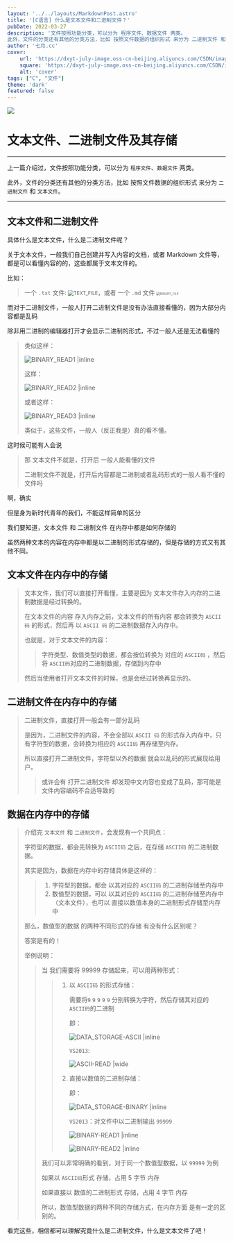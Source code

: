 ```yaml
---
layout: '../../layouts/MarkdownPost.astro'
title: '[C语言] 什么是文本文件和二进制文件？'
pubDate: 2022-03-27
description: '文件按照功能分类，可以分为 程序文件、数据文件 两类。
此外，文件的分类还有其他的分类方法，比如 按照文件数据的组织形式 来分为 二进制文件 和 文本文件。'
author: '七月.cc'
cover:
    url: 'https://dxyt-july-image.oss-cn-beijing.aliyuncs.com/CSDN/image-20230409203643904.png'
    square: 'https://dxyt-july-image.oss-cn-beijing.aliyuncs.com/CSDN/image-20230409203643904.png'
    alt: 'cover'
tags: ["C", "文件"]
theme: 'dark'
featured: false
---
```


![](https://dxyt-july-image.oss-cn-beijing.aliyuncs.com/CSDN/image-20230409203643904.png)

# 文本文件、二进制文件及其存储

---

上一篇介绍过，文件按照功能分类，可以分为 `程序文件`、`数据文件` 两类。

此外，文件的分类还有其他的分类方法，比如 按照文件数据的组织形式 来分为 `二进制文件` 和 `文本文件`。

---

## 文本文件和二进制文件

具体什么是文本文件，什么是二进制文件呢？

关于文本文件，一般我们自己创建并写入内容的文档，或者 Markdown 文件等，都是可以看懂内容的的，这些都属于文本文件的。

比如：

> 一个 `.txt` 文件:  <img src="https://dxyt-july-image.oss-cn-beijing.aliyuncs.com/FILE_CONTROL/file-TEXT_FILE.png" alt="TEXT_FILE" style="zoom: 80%;" />，或者 一个 `.md` 文件 <img src="https://dxyt-july-image.oss-cn-beijing.aliyuncs.com/FILE_CONTROL/file-BINARY_FILE.png" alt="BINARY_FILE" style="zoom:50%;" />

而对于二进制文件，一般人打开二进制文件是没有办法直接看懂的，因为大部分内容都是乱码

除非用二进制的编辑器打开才会显示二进制的形式，不过一般人还是无法看懂的

>类似这样：
>
>![BINARY_READ1 |inline](https://dxyt-july-image.oss-cn-beijing.aliyuncs.com/FILE_CONTROL/file-BINARY_READ1.png)
>
>这样：
>
>![BINARY_READ2 |inline](https://dxyt-july-image.oss-cn-beijing.aliyuncs.com/FILE_CONTROL/file-BINARY_READ2.png)
>
>或者这样：
>
>![BINARY_READ3 |inline](https://dxyt-july-image.oss-cn-beijing.aliyuncs.com/FILE_CONTROL/file-BINARY_READ3.png)
>
>类似于，这些文件，一般人（反正我是）真的看不懂。

这时候可能有人会说

> 那 文本文件不就是，打开后 一般人能看懂的文件
>
> 二进制文件不就是，打开后内容都是二进制或者乱码形式的一般人看不懂的文件吗

啊，确实

但是身为新时代青年的我们，不能这样简单的区分

我们要知道，文本文件 和 二进制文件  在内存中都是如何存储的

虽然两种文本的内容在内存中都是以二进制的形式存储的，但是存储的方式又有其他不同。

## 文本文件在内存中的存储

> 文本文件，我们可以直接打开看懂，主要是因为 文本文件存入内存的二进制数据是经过转换的。
>
> 在文本文件的内容 存入内存之前，文本文件的所有内容 都会转换为 `ASCII 码` 的形式，然后再 以 `ASCII 码` 的二进制数据存入内存中。
>
> 也就是，对于文本文件的内容：
>
> > 字符类型、数值类型的数据，都会按位转换为 对应的 `ASCII码` ，然后将 `ASCII码`对应的二进制数据，存储到内存中
>
> 然后当使用者打开文本文件的时候，也是会经过转换再显示的。

## 二进制文件在内存中的存储

> 二进制文件，直接打开一般会有一部分乱码
>
> 是因为，二进制文件的内容，不会全部以 `ASCII 码` 的形式存入内存中，只有字符型的数据，会转换为相应的 `ASCII码` 再存储至内存。
>
> 所以直接打开二进制文件，字符型以外的数据 就会以乱码的形式展现给用户。
>
> > 或许会有 打开二进制文件 却发现中文内容也变成了乱码，那可能是文件内容编码不合适导致的

## 数据在内存中的存储

> 介绍完 `文本文件` 和 `二进制文件`，会发现有一个共同点：
>
> 字符型的数据，都会先转换为 `ASCII码` 之后，在存储 `ASCII码` 的二进制数据。
>
> 其实是因为，数据在内存中的存储具体是这样的：
>
> > 1. 字符型的数据，都会 以其对应的 `ASCII码` 的二进制存储至内存中
> > 2. 数值型的数据，可以 以其对应的 `ASCII码` 的二进制存储至内存中（文本文件），也可以 直接以数值本身的二进制形式存储至内存中 
>
> 那么，数值型的数据 的两种不同形式的存储 有没有什么区别呢？
>
> 答案是有的！
>
> 举例说明：
>
> > 当 我们需要将 99999 存储起来，可以用两种形式：
> >
> > > 1. 以 `ASCII码` 的形式存储：
> > >
> > >    需要将`9` `9` `9` `9` `9` 分别转换为字符，然后存储其对应的 `ASCII码`的二进制
> > >
> > >    即：
> > >
> > >    ![DATA_STORAGE-ASCII |inline](https://dxyt-july-image.oss-cn-beijing.aliyuncs.com/FILE_CONTROL/file-DATA_STORAGE-ASCII.png)
> > >
> > >    `VS2013`:
> > >
> > >    ![ASCII-READ |wide](https://dxyt-july-image.oss-cn-beijing.aliyuncs.com/FILE_CONTROL/file-DATA_STORAGE-ASCII-READ.png)
> > >
> > > 2. 直接以数值的二进制存储：
> > >
> > >    即：
> > >
> > >    ![DATA_STORAGE-BINARY |inline](https://dxyt-july-image.oss-cn-beijing.aliyuncs.com/FILE_CONTROL/file-DATA_STORAGE-BINARY.png)
> > >
> > >    `VS2013`：对文件中以二进制输出 `99999`
> > >
> > >    ![BINARY-READ1 |inline](https://dxyt-july-image.oss-cn-beijing.aliyuncs.com/FILE_CONTROL/file-DATA_STORAGE-BINARY-READ.png)
> > >
> > >    ![BINARY-READ2 |inline](https://dxyt-july-image.oss-cn-beijing.aliyuncs.com/FILE_CONTROL/file-DATA_STORAGE-BINARY-READ2.png)
> >
> > 我们可以非常明确的看到，对于同一个数值型数据，以 `99999` 为例
> >
> > 如果以 `ASCII码`形式 存储，占用 5 字节 内存
> >
> > 如果直接以 数值的二进制形式 存储，占用 4 字节 内存
> >
> > 所以，数值型数据的两种不同的存储方式，在内存方面 是有一定的区别的。

看完这些，相信都可以理解究竟什么是二进制文件，什么是文本文件了吧！

